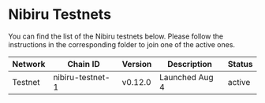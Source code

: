 # Nibiru Testnets

You can find the list of the Nibiru testnets below. Please follow the instructions in the corresponding folder to join one of the active ones.

| Network | Chain ID         | Version | Description      |  Status  |
|---------|------------------|---------|------------------|----------|
| Testnet | nibiru-testnet-1 | v0.12.0  | Launched Aug 4 |  active  |
